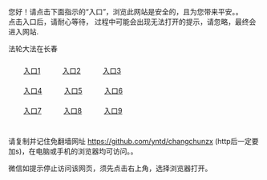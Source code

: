 您好！请点击下面指示的“入口”，浏览此网站是安全的，且为您带来平安。。 <br/>
点击入口后，请耐心等待， 过程中可能会出现无法打开的提示，请忽略，最终会进入网站. </br>

法轮大法在长春<br/>
<div style="padding:10px"><a style="margin:20px" target="_blank" href="https://d2fhq5q2r7wf0m.cloudfront.net/2Qpsp?qyoqnx" id="ccLink1" rel="nofollow">入口1</a> <a target="_blank" style="margin:20px" href="https://d33i8h6a1myh6k.cloudfront.net/2Qpsp?eyfad" id="ccLink2" rel="nofollow">入口2</a> <a style="margin:20px" target="_blank" href="https://d1u25v1y6e9mnk.cloudfront.net/2Qpsp?uxcqev" id="ccLink3" rel="nofollow">入口3</a></div>

<div style="padding:10px" ><a style="margin:20px" target="_blank" href="https://d2fhq5q2r7wf0m.cloudfront.net/2Qpsp?qyoqnx" id="ccLink4" rel="nofollow">入口4</a> <a style="margin:20px" href="https://d33i8h6a1myh6k.cloudfront.net/2Qpsp?eyfad" target="_blank" id="ccLink5" rel="nofollow">入口5</a> <a style="margin:20px" href="https://d1u25v1y6e9mnk.cloudfront.net/2Qpsp?uxcqev" target="_blank" id="ccLink6" rel="nofollow">入口6</a></div>

<div style="padding:10px"><a style="margin:20px" target="_blank" href="https://d2fhq5q2r7wf0m.cloudfront.net/2Qpsp?qyoqnx" id="ccLink7" rel="nofollow">入口7</a> <a style="margin:20px" href="https://d33i8h6a1myh6k.cloudfront.net/2Qpsp?eyfad" target="_blank" id="ccLink8" rel="nofollow">入口8</a> <a style="margin:20px" target="_blank" href="https://d1u25v1y6e9mnk.cloudfront.net/2Qpsp?uxcqev" id="ccLink9" rel="nofollow">入口9</a></div>

<br/>



请复制并记住免翻墙网址 https://github.com/yntd/changchunzx (http后一定要加s)，在电脑或手机的浏览器均可访问。。<br/>

微信如提示停止访问该网页，须先点击右上角，选择浏览器打开。
